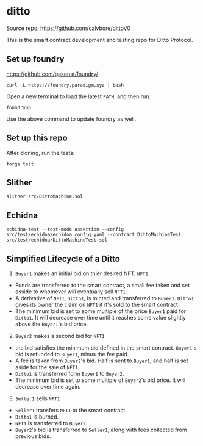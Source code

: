 # ditto

Source repo: https://github.com/calvbore/dittoV0

This is the smart contract development and testing repo for Ditto Protocol.

## Set up foundry
https://github.com/gakonst/foundry/

```
curl -L https://foundry.paradigm.xyz | bash
```
Open a new terminal to load the latest `PATH`, and then run:
```
foundryup
```

Use the above command to update foundry as well.

## Set up this repo
After cloning, run the tests:
```
forge test
```

## Slither
`slither src/DittoMachine.sol`

## Echidna
`echidna-test --test-mode assertion --config src/test/echidna/echidna.config.yaml --contract DittoMachineTest src/test/echidna/DittoMachineTest.sol`

## Simplified Lifecycle of a Ditto


1. `Buyer1` makes an initial bid on thier desired NFT, `NFT1`.
  - Funds are transferred to the smart contract, a small fee taken and set asside to whomever will eventually sell `NFT1`.
  - A derivative of `NFT1`, `Ditto1`, is minted and transferred to `Buyer1`. `Ditto1` gives its owner the claim on `NFT1` if it's sold to the smart contract.
  - The minimum bid is set to some multiple of the price `Buyer1` paid for `Ditto1`. It will decrease over time until it reaches some value slightly above the `Buyer1`'s bid price.


2. `Buyer2` makes a second bid for `NFT1`
  - the bid satisfies the minimum bid defined in the smart contract. `Buyer1`'s bid is refunded to `Buyer1`, minus the fee paid.
  - A fee is taken from `Buyer2`'s bid. Half is sent to `Buyer1`, and half is set aside for the sale of `NFT1`.
  - `Ditto1` is transferred form `Buyer1` to `Buyer2`.
  - The minimum bid is set to some multiple of `Buyer2`'s bid price. It will decrease over time again.


3. `Seller1` sells `NFT1`
  - `Seller1` transfers `NFT1` to the smart contract.
  - `Ditto1` is burned.
  - `NFT1` is transferred to `Buyer2`.
  - `Buyer2`'s bid is transferred to `Seller1`, along with fees collected from previous bids.
